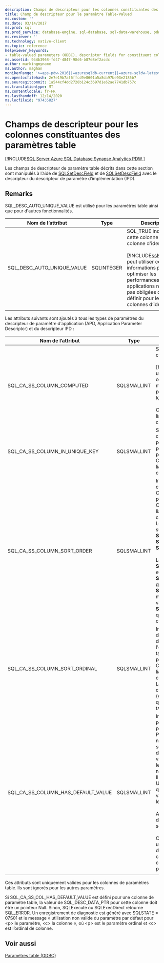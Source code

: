 ```yaml
---
description: Champs de descripteur pour les colonnes constituantes des paramètres table
title: Champ de descripteur pour le paramètre Table-Valued
ms.custom: ''
ms.date: 03/14/2017
ms.prod: sql
ms.prod_service: database-engine, sql-database, sql-data-warehouse, pdw
ms.reviewer: ''
ms.technology: native-client
ms.topic: reference
helpviewer_keywords:
- table-valued parameters (ODBC), descriptor fields for constituent columns
ms.assetid: 944b3968-fd47-4847-98d6-b87e8ef2acdc
author: markingmyname
ms.author: maghan
monikerRange: '>=aps-pdw-2016||=azuresqldb-current||=azure-sqldw-latest||>=sql-server-2016||>=sql-server-linux-2017||=azuresqldb-mi-current'
ms.openlocfilehash: 2e7e19b7af6ffcd9e8601a5a8da97be93e2185b7
ms.sourcegitcommit: 1a544cf4dd2720b124c3697d1e62ae7741db757c
ms.translationtype: MT
ms.contentlocale: fr-FR
ms.lasthandoff: 12/14/2020
ms.locfileid: "97435827"
---
```

# <a name="descriptor-fields-for-table-valued-parameter-constituent-columns"></a>Champs de descripteur pour les colonnes constituantes des paramètres table
[!INCLUDE[SQL Server Azure SQL Database Synapse Analytics PDW ](../../includes/applies-to-version/sql-asdb-asdbmi-asa-pdw.md)]

  Les champs de descripteur de paramètre table décrits dans cette section sont manipulés à l’aide de [SQLSetDescField](../../relational-databases/native-client-odbc-api/sqlsetdescfield.md) et de [SQLSetDescField](../../relational-databases/native-client-odbc-api/sqlsetdescfield.md) avec le descripteur du descripteur de paramètre d’implémentation (IPD).  
  
## <a name="remarks"></a>Remarks  
 SQL_DESC_AUTO_UNIQUE_VALUE est utilisé pour les paramètres table ainsi que pour d'autres fonctionnalités.  
  
|Nom de l’attribut|Type|Description|  
|--------------------|----------|-----------------|  
|SQL_DESC_AUTO_UNIQUE_VALUE|SQLINTEGER|SQL_TRUE indique que cette colonne est une colonne d'identité.<br /><br /> [!INCLUDE[ssNoVersion](../../includes/ssnoversion-md.md)] peut utiliser ces informations pour optimiser les performances, mais les applications ne sont pas obligées de le définir pour les colonnes d’identité.|  
||||

 Les attributs suivants sont ajoutés à tous les types de paramètres du descripteur de paramètre d'application (APD, Application Parameter Descriptor) et du descripteur IPD :  
  
|Nom de l’attribut|Type|Description|  
|--------------------|----------|-----------------|  
|SQL_CA_SS_COLUMN_COMPUTED|SQLSMALLINT|SQL_TRUE indique que cette colonne est calculée.<br /><br /> [!INCLUDE[ssNoVersion](../../includes/ssnoversion-md.md)] peut utiliser ces informations pour optimiser les performances, mais les applications ne sont pas obligées de le définir pour les colonnes calculées.<br /><br /> Cet attribut est ignoré pour les liaisons qui ne sont pas des colonnes de paramètres table.|  
|SQL_CA_SS_COLUMN_IN_UNIQUE_KEY|SQLSMALLINT|SQL_TRUE indique qu'une colonne de paramètre table participe à une clé unique. Cela peut accroître les performances des requêtes. Cet attribut est ignoré pour les liaisons qui ne sont pas des colonnes de paramètres table.|  
|SQL_CA_SS_COLUMN_SORT_ORDER|SQLSMALLINT|Indique l'ordre de tri d'une colonne de paramètre table. Cela peut accroître les performances des requêtes. Cet attribut est ignoré pour les liaisons qui ne sont pas des colonnes de paramètres table. Les valeurs possibles sont les suivantes : <br />**SQL_SS_ASCENDING_ORDER**<br />**SQL_SS_DESCENDING_ORDER**<br />**SQL_SS_ORDER_UNSPECIFIED**<br /><br /> Les valeurs autres que **SQL_SS_ASCENDING_ORDER** et **SQL_SS_DESCENDING_ORDER** génèrent une erreur avec **SQLSTATE HY024** et le message « valeur d’attribut non valide » et sont traités comme **SQL_SS_ORDER_UNSPECIFIED**, qui est la valeur par défaut de cet attribut.|  
|SQL_CA_SS_COLUMN_SORT_ORDINAL|SQLSMALLINT|Indique l'ordinal d'une colonne de paramètre table dans le jeu des colonnes qui définissent l'ordre global d'un paramètre table. Cela peut accroître les performances des requêtes. Cet attribut est ignoré pour les liaisons qui ne sont pas des colonnes de paramètres table. Les ordinaux de tri commencent à 1. La valeur 0 (valeur par défaut) indique qu'une colonne de paramètre table n'a pas d'ordre de tri.|  
|SQL_CA_SS_COLUMN_HAS_DEFAULT_VALUE|SQLSMALLINT|Indique si toutes les lignes du paramètre table ont la valeur par défaut de cette colonne. Pour les paramètres table, il n'est pas possible de sélectionner la valeur par défaut ligne par ligne. Une valeur SQL_FALSE indique que les lignes ont des valeurs qui ne sont pas définies par défaut. Il s’agit de la valeur par défaut. Une valeur SQL_TRUE indique que cette colonne a des valeurs par défaut pour toutes les lignes.<br /><br /> Avec SQL_TRUE, aucune donnée n'est envoyée au serveur.<br /><br /> Ce champ peut également être utilisé avec des colonnes d'identité ou des colonnes calculées, si les valeurs de colonnes ne sont pas requises pour le traitement serveur.|  
||||

 Ces attributs sont uniquement valides pour les colonnes de paramètres table. Ils sont ignorés pour les autres paramètres.  
  
 Si SQL_CA_SS_COL_HAS_DEFAULT_VALUE est défini pour une colonne de paramètre table, la valeur de SQL_DESC_DATA_PTR pour cette colonne doit être un pointeur Null. Sinon, SQLExecute ou SQLExecDirect retourne SQL_ERROR. Un enregistrement de diagnostic est généré avec SQLSTATE = 07S01 et le message « utilisation non valide du paramètre par défaut pour \<p> le paramètre, \<c> la colonne », où \<p> est le paramètre ordinal et \<c> est l’ordinal de colonne.  
  
## <a name="see-also"></a>Voir aussi  
 [Paramètres table &#40;ODBC&#41;](../../relational-databases/native-client-odbc-table-valued-parameters/table-valued-parameters-odbc.md)  
  
  
